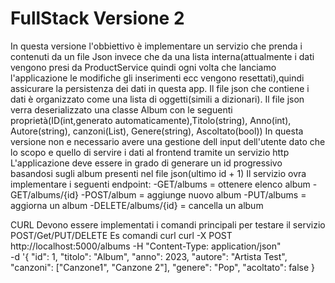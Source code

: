 # FullStack Versione 2
In questa versione l'obbiettivo è implementare un servizio che prenda i contenuti da un file Json invece che da una lista interna(attualmente i dati vengono presi da ProductService quindi ogni volta che lanciamo l'applicazione le modifiche gli inserimenti ecc vengono resettati),quindi assicurare la persistenza dei dati in questa app.
Il file json che contiene i dati è organizzato come una lista di oggetti(simili a dizionari).
Il file json verra deserializzato una classe Album con le seguenti proprietà(ID(int,generato automaticamente),Titolo(string),  Anno(int), Autore(string), canzoni(List<string>), Genere(string), Ascoltato(bool))
In questa versione non e necessario avere una gestione dell input dell'utente dato che lo scopo e quello di servire i dati al frontend tramite un servizio http
L'applicazione deve essere in grado di generare un id progressivo basandosi sugli album presenti nel file json(ultimo id + 1) 
Il servizio ovra implementare i seguenti endpoint:
-GET/albums = ottenere elenco album
-GET/albums/{id}
-POST/album = aggiunge nuovo album
-PUT/albums = aggiorna un album
-DELETE/albums/{id} = cancella un album

CURL
Devono essere implementati i comandi principali per testare il servizio
POST/Get/PUT/DELETE
Es comandi curl
curl -X POST http://localhost:5000/albums
-H "Content-Type: application/json"\
-d '{
    "id": 1,
    "titolo": "Album",
    "anno": 2023,
    "autore": "Artista Test",
    "canzoni": ["Canzone1", "Canzone 2"],
    "genere": "Pop",
    "acoltato": false
}